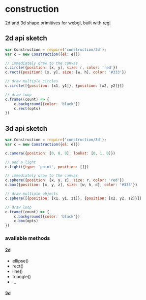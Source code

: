 # construction
2d and 3d shape primitives for webgl, built with [regl](https://github.com/mikolalysenko/regl)


## 2d api sketch

```js
var Construction = require('construction/2d');
var c = new Construction({el: el})

// immediately draw to the canvas
c.circle({position: [x, y], size: r, color: 'red'})
c.rect({position: [x, y], size: [w, h], color: '#333'})

// draw multiple circles
c.circle([{position: [x1, y1]}, {position: [x2, y2]}])

// draw loop
c.frame((count) => {
    c.background({color: 'black'})
    c.rect(opts)
})
```

## 3d api sketch

```js
var Construction = require('construction/3d');
var c = new Construction({el: el})

c.camera({position: [0, 0, 0], lookat: [0, 1, 0]})

// add a light
c.light({type: 'point', position: []})

// immediately draw to the canvas
c.sphere({position: [x, y, z], size: r, color: 'red'})
c.box({position: [x, y, z], size: [w, h, d], color: '#333'})

// draw multiple objects
c.sphere([{position: [x1, y1, z1]}, {position: [x2, y2, z2]}])

// draw loop
c.frame((count) => {
    c.background({color: 'black'})
    c.box(opts)
})
```

### available methods

#### 2d

* ellipse()
* rect()
* line()
* triangle()
* ...

#### 3d

